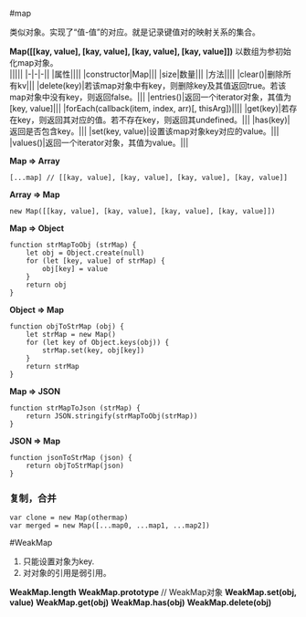 #map

类似对象。实现了“值-值”的对应。就是记录键值对的映射关系的集合。  

**Map([[kay, value], [kay, value], [kay, value], [kay, value]])** 以数组为参初始化map对象。  
|||||
|-|-|-||
|属性||||
|constructor|Map|||
|size|数量|||
|方法||||
|clear()|删除所有kv|||
|delete(key)|若该map对象中有key，则删除key及其值返回true。若该map对象中没有key，则返回false。|||
|entries()|返回一个iterator对象，其值为[key, value]|||
|forEach(callback(item, index, arr)[, thisArg])||||
|get(key)|若存在key，则返回其对应的值。若不存在key，则返回其undefined。|||
|has(key)|返回是否包含key。|||
|set(key, value)|设置该map对象key对应的value。|||
|values()|返回一个iterator对象，其值为value。|||

**Map => Array**  

    [...map] // [[kay, value], [kay, value], [kay, value], [kay, value]]

**Array => Map**  

    new Map([[kay, value], [kay, value], [kay, value], [kay, value]])

**Map => Object**  

    function strMapToObj (strMap) {
        let obj = Object.create(null)
        for (let [key, value] of strMap) {
            obj[key] = value
        }
        return obj
    }

**Object => Map**  

    function objToStrMap (obj) {
        let strMap = new Map()
        for (let key of Object.keys(obj)) {
            strMap.set(key, obj[key])
        }
        return strMap
    }

**Map => JSON**  

    function strMapToJson (strMap) {
        return JSON.stringify(strMapToObj(strMap))
    }

**JSON => Map**  

    function jsonToStrMap (json) {
        return objToStrMap(json)
    }

### 复制，合并

    var clone = new Map(othermap)
    var merged = new Map([...map0, ...map1, ...map2])

#WeakMap

1. 只能设置对象为key.  
2. 对对象的引用是弱引用。  

**WeakMap.length**
**WeakMap.prototype** // WeakMap对象
**WeakMap.set(obj, value)**
**WeakMap.get(obj)**
**WeakMap.has(obj)**
**WeakMap.delete(obj)**

















































































































































































